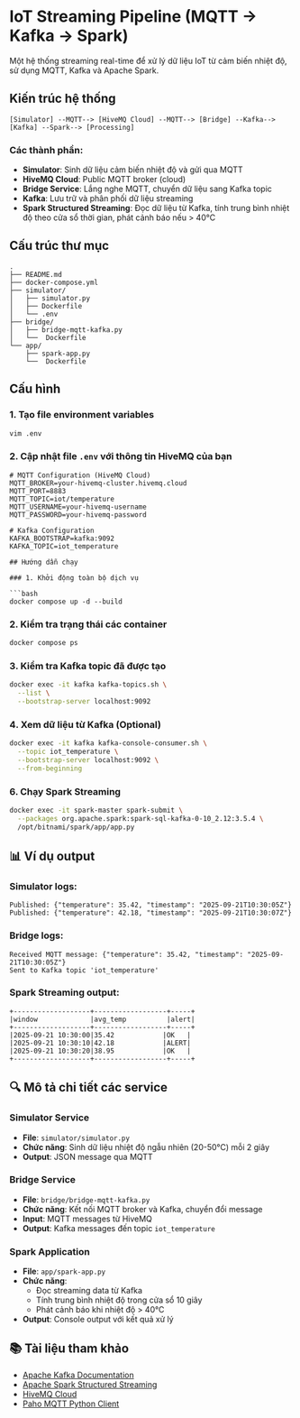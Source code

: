 # IoT Streaming Pipeline (MQTT → Kafka → Spark)

Một hệ thống streaming real-time để xử lý dữ liệu IoT từ cảm biến nhiệt độ, sử dụng MQTT, Kafka và Apache Spark.

## Kiến trúc hệ thống

```
[Simulator] --MQTT--> [HiveMQ Cloud] --MQTT--> [Bridge] --Kafka--> [Kafka] --Spark--> [Processing]
```

### Các thành phần:

- **Simulator**: Sinh dữ liệu cảm biến nhiệt độ và gửi qua MQTT
- **HiveMQ Cloud**: Public MQTT broker (cloud)
- **Bridge Service**: Lắng nghe MQTT, chuyển dữ liệu sang Kafka topic
- **Kafka**: Lưu trữ và phân phối dữ liệu streaming
- **Spark Structured Streaming**: Đọc dữ liệu từ Kafka, tính trung bình nhiệt độ theo cửa sổ thời gian, phát cảnh báo nếu > 40°C

## Cấu trúc thư mục

```
.
├── README.md
├── docker-compose.yml
├── simulator/
│   ├── simulator.py
│   ├── Dockerfile 
│   └── .env
├── bridge/
│   ├── bridge-mqtt-kafka.py
│   └──  Dockerfile
└── app/
    ├── spark-app.py
    └──  Dockerfile
```

## Cấu hình

### 1. Tạo file environment variables

```bash
vim .env
```

### 2. Cập nhật file `.env` với thông tin HiveMQ của bạn

```env
# MQTT Configuration (HiveMQ Cloud)
MQTT_BROKER=your-hivemq-cluster.hivemq.cloud
MQTT_PORT=8883
MQTT_TOPIC=iot/temperature
MQTT_USERNAME=your-hivemq-username
MQTT_PASSWORD=your-hivemq-password

# Kafka Configuration
KAFKA_BOOTSTRAP=kafka:9092
KAFKA_TOPIC=iot_temperature

## Hướng dẫn chạy

### 1️. Khởi động toàn bộ dịch vụ

```bash
docker compose up -d --build
```

### 2️. Kiểm tra trạng thái các container

```bash
docker compose ps
```

### 3️. Kiểm tra Kafka topic đã được tạo

```bash
docker exec -it kafka kafka-topics.sh \
  --list \
  --bootstrap-server localhost:9092
```

### 4️. Xem dữ liệu từ Kafka (Optional)

```bash
docker exec -it kafka kafka-console-consumer.sh \
  --topic iot_temperature \
  --bootstrap-server localhost:9092 \
  --from-beginning
```

### 6. Chạy Spark Streaming 

```bash
docker exec -it spark-master spark-submit \
  --packages org.apache.spark:spark-sql-kafka-0-10_2.12:3.5.4 \
  /opt/bitnami/spark/app/app.py
```

## 📊 Ví dụ output

### Simulator logs:
```
Published: {"temperature": 35.42, "timestamp": "2025-09-21T10:30:05Z"}
Published: {"temperature": 42.18, "timestamp": "2025-09-21T10:30:07Z"}
```

### Bridge logs:
```
Received MQTT message: {"temperature": 35.42, "timestamp": "2025-09-21T10:30:05Z"}
Sent to Kafka topic 'iot_temperature'
```

### Spark Streaming output:
```
+-------------------+------------------+-----+
|window             |avg_temp          |alert|
+-------------------+------------------+-----+
|2025-09-21 10:30:00|35.42            |OK   |
|2025-09-21 10:30:10|42.18            |ALERT|
|2025-09-21 10:30:20|38.95            |OK   |
+-------------------+------------------+-----+
```

## 🔍 Mô tả chi tiết các service

### Simulator Service
- **File**: `simulator/simulator.py`
- **Chức năng**: Sinh dữ liệu nhiệt độ ngẫu nhiên (20-50°C) mỗi 2 giây
- **Output**: JSON message qua MQTT

### Bridge Service  
- **File**: `bridge/bridge-mqtt-kafka.py`
- **Chức năng**: Kết nối MQTT broker và Kafka, chuyển đổi message
- **Input**: MQTT messages từ HiveMQ
- **Output**: Kafka messages đến topic `iot_temperature`

### Spark Application
- **File**: `app/spark-app.py`
- **Chức năng**: 
  - Đọc streaming data từ Kafka
  - Tính trung bình nhiệt độ trong cửa sổ 10 giây
  - Phát cảnh báo khi nhiệt độ > 40°C
- **Output**: Console output với kết quả xử lý

## 📚 Tài liệu tham khảo

- [Apache Kafka Documentation](https://kafka.apache.org/documentation/)
- [Apache Spark Structured Streaming](https://spark.apache.org/docs/latest/structured-streaming-programming-guide.html)
- [HiveMQ Cloud](https://www.hivemq.com/cloud/)
- [Paho MQTT Python Client](https://github.com/eclipse/paho.mqtt.python)
